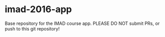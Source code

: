 # imad-2016-app
Base repository for the IMAD course app. PLEASE DO NOT submit PRs, or push to this git repository!
